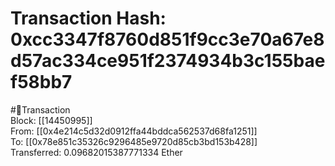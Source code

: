 
Transaction Hash: 0xcc3347f8760d851f9cc3e70a67e8d57ac334ce951f2374934b3c155baef58bb7
====================================================================================
  
#💸Transaction  
Block: [[14450995]]  
From: [[0x4e214c5d32d0912ffa44bddca562537d68fa1251]]  
To: [[0x78e851c35326c9296485e9720d85cb3bd153b428]]  
Transferred: 0.09682015387771334 Ether